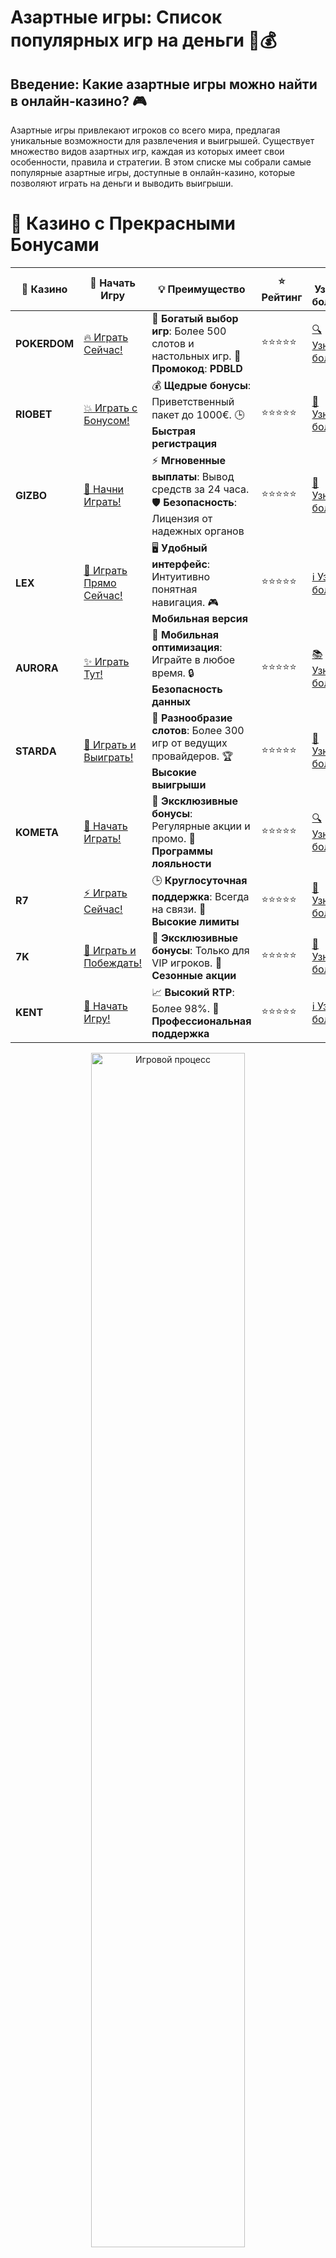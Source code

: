 # **Азартные игры: Список популярных игр на деньги** 🎲💰

## Введение: Какие азартные игры можно найти в онлайн-казино? 🎮

Азартные игры привлекают игроков со всего мира, предлагая уникальные возможности для развлечения и выигрышей. Существует множество видов азартных игр, каждая из которых имеет свои особенности, правила и стратегии. В этом списке мы собрали самые популярные азартные игры, доступные в онлайн-казино, которые позволяют играть на деньги и выводить выигрыши.

# 🌟 Казино с Прекрасными Бонусами

| 🎲 **Казино** | 🔗 **Начать Игру** | 💡 **Преимущество** | ⭐ **Рейтинг** | 🔗 **Узнать больше** | 🆕 **Новая информация** |
|--------------|---------------------|---------------------|----------------|----------------------|-------------------------|
| **POKERDOM**  | [🔥 Играть Сейчас!](https://brandplay.link/4k77v2yx) | 🎉 **Богатый выбор игр**: Более 500 слотов и настольных игр. 🎁 **Промокод**: **PDBLD** | ⭐⭐⭐⭐⭐ | [🔍 Узнать больше](https://brandplay.link/4k77v2yx) | 🏆 **Победители турниров** получают эксклюзивные подарки! |
| **RIOBET**    | [💥 Играть с Бонусом!](https://brandplay.link/7xBLTPyj) | 💰 **Щедрые бонусы**: Приветственный пакет до 1000€. 🕒 **Быстрая регистрация** | ⭐⭐⭐⭐⭐ | [📖 Узнать больше](https://brandplay.link/7xBLTPyj) | 💬 **Поддержка 24/7** для комфортной игры в любое время! |
| **GIZBO**     | [🚀 Начни Играть!](https://brandplay.link/bprXw4YV) | ⚡ **Мгновенные выплаты**: Вывод средств за 24 часа. 🛡️ **Безопасность**: Лицензия от надежных органов | ⭐⭐⭐⭐⭐ | [📝 Узнать больше](https://brandplay.link/bprXw4YV) | 🔒 **SSL-шифрование** для максимальной безопасности данных игроков. |
| **LEX**       | [💎 Играть Прямо Сейчас!](https://brandplay.link/zW4hdDFV) | 🖥️ **Удобный интерфейс**: Интуитивно понятная навигация. 🎮 **Мобильная версия** | ⭐⭐⭐⭐⭐ | [ℹ️ Узнать больше](https://brandplay.link/zW4hdDFV) | 📱 **Поддержка всех мобильных устройств** для удобства игры в любом месте. |
| **AURORA**    | [✨ Играть Тут!](https://10trafic-stat2.com/click/668546556bcc6313411604bd/6766/13032/subaccount) | 📱 **Мобильная оптимизация**: Играйте в любое время. 🔒 **Безопасность данных** | ⭐⭐⭐⭐⭐ | [📚 Узнать больше](https://10trafic-stat2.com/click/668546556bcc6313411604bd/6766/13032/subaccount) | 🌍 **Международная лицензия** на деятельность в разных странах. |
| **STARDА**    | [🎉 Играть и Выиграть!](https://brandplay.link/fB7xwRFL) | 🎰 **Разнообразие слотов**: Более 300 игр от ведущих провайдеров. 🏆 **Высокие выигрыши** | ⭐⭐⭐⭐⭐ | [🔎 Узнать больше](https://brandplay.link/fB7xwRFL) | 🎉 **Ежемесячные турниры** с крупными призами! |
| **KOMETA**    | [🎁 Начать Играть!](https://brandplay.link/8ZymQJV8) | 🎁 **Эксклюзивные бонусы**: Регулярные акции и промо. 🔄 **Программы лояльности** | ⭐⭐⭐⭐⭐ | [🔍 Узнать больше](https://brandplay.link/8ZymQJV8) | 🌟 **Персонализированные предложения** для долгосрочных игроков. |
| **R7**        | [⚡ Играть Сейчас!](https://brandplay.link/bMd3Yjsw) | 🕒 **Круглосуточная поддержка**: Всегда на связи. 💸 **Высокие лимиты** | ⭐⭐⭐⭐⭐ | [📖 Узнать больше](https://brandplay.link/bMd3Yjsw) | 🎯 **Рейтинг игроков** для лучших участников. |
| **7K**        | [🎯 Играть и Побеждать!](https://brandplay.link/BvQyFShp) | 🌟 **Эксклюзивные бонусы**: Только для VIP игроков. 🎉 **Сезонные акции** | ⭐⭐⭐⭐⭐ | [📝 Узнать больше](https://brandplay.link/BvQyFShp) | 🥇 **Особые привилегии** для постоянных игроков. |
| **KENT**      | [🔑 Начать Игру!](https://brandplay.link/Fv2WP3js) | 📈 **Высокий RTP**: Более 98%. 💼 **Профессиональная поддержка** | ⭐⭐⭐⭐⭐ | [ℹ️ Узнать больше](https://brandplay.link/Fv2WP3js) | 💬 **Поддержка на нескольких языках** для удобства игроков. |

<div align="center"> <img src="https://i.pinimg.com/originals/1d/b3/25/1db325483acbe642c6d4e6fdd73a4988.gif" alt="Игровой процесс" width="70%"> </div>
---

# 🚀 Быстрые Выигрыши и Поддержка

| 🎲 **Казино** | 🔗 **Начать Игру** | 💡 **Преимущество** | ⭐ **Рейтинг** | 🔗 **Узнать больше** | 🆕 **Новая информация** |
|--------------|---------------------|---------------------|----------------|----------------------|-------------------------|
| **GAMA**      | [🎯 Играть Прямо Сейчас!](https://brandplay.link/j6NMKsDz) | 🔍 **Интуитивный интерфейс**: Легкость использования. 🏅 **Престижные турниры** | ⭐⭐⭐⭐☆ | [🔎 Узнать больше](https://brandplay.link/j6NMKsDz) | 🏆 **Турниры с большими призами** каждый месяц. |
| **ONION**     | [💥 Играть и Выигрывать!](https://brandplay.link/zBGRVpQ9) | 🤑 **Низкие ставки**: Идеально для начинающих. 🔄 **Быстрые выводы** | ⭐⭐⭐⭐☆ | [🔍 Узнать больше](https://brandplay.link/zBGRVpQ9) | 🎮 **Казино для новичков** с простыми правилами. |
| **ЧЕМПИОН**   | [🏅 Играть в Турнире!](https://temon-gter.cfd/go/lRq?p80412p304504pcc44t17455) | 🏅 **Лояльная программа**: Награды за активность. 🎁 **Ежемесячные бонусы** | ⭐⭐⭐⭐☆ | [📖 Узнать больше](https://temon-gter.cfd/go/lRq?p80412p304504pcc44t17455) | 🥇 **Турниры и лояльность** — каждый шаг вознаграждается. |
| **VAVADA**    | [🚀 Играть Без Ожидания!](https://vavadapartner.pro/?promo=ea5c9275-6854-4505-94fc-95ab18221945-linkb2) | 🚀 **Быстрая регистрация**: Начните играть мгновенно. 🔐 **Безопасные транзакции** | ⭐⭐⭐⭐☆ | [📝 Узнать больше](https://vavadapartner.pro/?promo=ea5c9275-6854-4505-94fc-95ab18221945-linkb2) | 🏆 **Программа для новых игроков** с бонусами за регистрацию. |
| **FRIENDS**   | [🎉 Играть и Развлекаться!](https://gofriends.mba/linkb2) | 🤝 **Социальные игры**: Играйте с друзьями. 🌐 **Мультиплатформенность** | ⭐⭐⭐⭐☆ | [ℹ️ Узнать больше](https://gofriends.mba/linkb2) | 🎮 **Играйте с друзьями** и зарабатывайте бонусы за совместные действия. |
| **1WIN**      | [⚡ Играть и Выигрывать!](https://brandplay.link/smXVpBbG) | 🏆 **Спортивные ставки**: Широкий выбор видов спорта. 💵 **Высокие коэффициенты** | ⭐⭐⭐⭐☆ | [📚 Узнать больше](https://brandplay.link/smXVpBbG) | ⚽ **Бонусы на спортивные ставки** для активных игроков. |
| **DRIP**      | [💥 Играть Сразу!](https://drp-ircp01.com/c07e6a3db) | 🌐 **Инновационные игры**: Новейшие игровые технологии. 🛡️ **Высокая безопасность** | ⭐⭐⭐⭐☆ | [🔎 Узнать больше](https://drp-ircp01.com/c07e6a3db) | 🔧 **Инновационные функции** для удобства игры. |
| **JOYCASINO** | [🎰 Играть И Побеждать!](https://rpc30.call2me.pro/?/ru/registration?apkpop=0&partner=p24970p3291217pc98f) | 🎁 **Приятные бонусы**: Ежедневные акции и подарки. 🕹️ **Разнообразие игр** | ⭐⭐⭐⭐☆ | [🔍 Узнать больше](https://rpc30.call2me.pro/?/ru/registration?apkpop=0&partner=p24970p3291217pc98f) | 🎉 **Щедрые фриспины** для новых игроков. |
| **PLAYFORTUNA** | [🔥 Играть С Бонусом!](https://fortunapromo.net/alt/playfortuna/registration?0dc4a9362a71feb7e3f165fb8e766f70) | 🎉 **Регулярные акции**: Бонусы, фриспины и многое другое. 🏅 **Турниры** | ⭐⭐⭐⭐☆ | [📚 Узнать больше](https://fortunapromo.net/alt/playfortuna/registration?0dc4a9362a71feb7e3f165fb8e766f70) | 🎯 **Выгодные предложения** на популярные игры. |
| **SYKAA**     | [💸 Играть Сейчас!](https://s-two-way.com/?source=linkb2&pid=30697) | 💸 **Доступные ставки**: Идеально для новичков. 🎁 **Щедрые бонусы** | ⭐⭐⭐⭐☆ | [🔍 Узнать больше](https://s-two-way.com/?source=linkb2&pid=30697) | 💥 **Акции с большими бонусами** для новичков и опытных игроков. |

<div align="center"> <img src="https://schaeffers-cdn.s3.amazonaws.com/images/default-source/schaeffers-cdn-images/default-images/sectors/bigstock-casino-gambling-concept-with-f-369012793.jpg?sfvrsn=493ad806_4" alt="Игровой процесс" width="70%"> </div>
---

# 💸 Казино с Привлекательными Программами Лояльности

| 🎲 **Казино** | 🔗 **Начать Игру** | 💡 **Преимущество** | ⭐ **Рейтинг** | 🔗 **Узнать больше** | 🆕 **Новая информация** |
|--------------|---------------------|---------------------|----------------|----------------------|-------------------------|
| **KOMETA**    | [🎯 Начни Играть!](https://brandplay.link/8ZymQJV8) | 🎁 **Эксклюзивные бонусы**: Регулярные акции и промо. 🔄 **Программы лояльности** | ⭐⭐⭐⭐⭐ | [🔍 Узнать больше](https://brandplay.link/8ZymQJV8) | 🌟 **Персонализированные предложения** для долгосрочных игроков. |
| **1Xslots**   | [🏅 Играть Прямо Сейчас!](https://brandplay.link/hSB1khtr) | 🎉 **Множество акций**: Еженедельные бонусы и турниры. 🛡️ **Безопасность** | ⭐⭐⭐⭐⭐ | [📚 Узнать больше](https://brandplay.link/hSB1khtr) | 🏅 **Награды за активность**: участники программы лояльности получают специальные привилегии. |
| **R7**        | [🚀 Играть Сейчас!](https://brandplay.link/bMd3Yjsw) | 🕒 **Круглосуточная поддержка**: Всегда на связи. 💸 **Высокие лимиты** | ⭐⭐⭐⭐⭐ | [📖 Узнать больше](https://brandplay.link/bMd3Yjsw) | 💬 **VIP-поддержка** для постоянных игроков с приоритетом. |

<div align="center"> <img src="https://i.pinimg.com/originals/1d/b3/25/1db325483acbe642c6d4e6fdd73a4988.gif" alt="Игровой процесс" width="70%"> </div>
---

---

## Список популярных азартных игр 🎰

### 1. **Игровые автоматы (слоты)** 🎰

Игровые автоматы — это, без сомнения, самые популярные игры в казино. Они предлагают огромное количество тем, бонусных раундов и джекпотов. Популярные слоты включают:

- **Book of Dead** от Play’n GO
- **Gates of Olympus** от Pragmatic Play
- **Big Bass Bonanza** от Pragmatic Play

Играть в слоты легко и увлекательно, а возможность выиграть крупные суммы привлекает игроков.

### 2. **Рулетка** 🎡

Рулетка — это классическая азартная игра, где игроки делают ставки на различные числа или цвета, пытаясь угадать, где остановится шарик на вращающемся колесе. В рулетке можно выбрать несколько вариантов:

- **Европейская рулетка**
- **Американская рулетка**
- **Французская рулетка**

Каждый вариант имеет свои особенности, но суть игры одна — угадать правильный результат вращения колеса.

### 3. **Блэкджек** ♠️

Блэкджек — это популярная карточная игра, где цель состоит в том, чтобы набрать сумму карт, близкую к 21, не превышая её. Блэкджек — это игра против дилера, и для её успешного освоения важно знать стратегии, которые могут значительно повысить ваши шансы на победу.

### 4. **Покер** ♣️

Покер — одна из самых сложных и захватывающих азартных игр. В покер играют против других игроков, пытаясь собрать лучшую комбинацию карт. Популярные виды покера:

- **Техасский холдем**
- **Омаха**
- **Стад покер**

Покер имеет множество турниров с большими призовыми фондами и позволяет игрокам применить свою стратегию для получения прибыли.

### 5. **Кости (крэш)** 🎲

В игре в кости игроки делают ставки на то, сколько очков выпадет при броске кубиков. Это быстрая игра, которая не требует сложных стратегий, и в ней могут участвовать от 2-х до 6-ти игроков. Она идеально подходит для тех, кто ищет азартные игры с быстрым результатом.

### 6. **Баккара** 🃏

Баккара — это карточная игра, в которой игроки ставят на победу одного из двух "участников": игрока или банкира. Задача — получить комбинацию карт, сумма которой ближе к 9. Баккара доступна в разных вариантах, включая **Пунто Бланко** и **Баккара с несколькими колодами**.

### 7. **Крэзи Тайм (Crazy Time)** 🎡

**Крэзи Тайм** — это игровое шоу, которое комбинирует элементы удачи и стратегии. В игре участники делают ставки на различные сектора колеса, и если колесо останавливается на выбранном вами секторе, вы выигрываете. Это одна из самых популярных игр с элементами шоу, предлагающая крупные выигрыши и захватывающие бонусные игры.

### 8. **Скретч-карты и лотереи** 🎟️

Лотереи и скретч-карты — это игры, в которых выигрыши определяются случайным образом. Скретч-карты можно приобрести онлайн, а лотереи часто проводятся на платформе казино с возможностью выиграть реальные деньги. Эти игры предлагают быстрые выигрыши и не требуют особых навыков.

### 9. **Кено** 🎱

Кено — это игра, в которой игроки выбирают числа, и затем из них случайным образом выбираются выигрышные. В Кено можно делать различные ставки, и шанс на выигрыш зависит от выбранных чисел. Эта игра похожа на лотерею, но её можно играть онлайн в реальном времени.

---

## Как выбрать подходящую азартную игру? 🎯

### 1. **Определите ваш стиль игры** 🧠

Если вам нравятся карточные игры, попробуйте покер или блэкджек. Если вы предпочитаете более простые игры, такие как слоты или рулетка, выбирайте их. Разные игры требуют разных навыков, поэтому важно выбрать то, что вам подходит.

### 2. **Проверяйте репутацию казино** 🏅

Перед тем как играть на деньги, убедитесь, что казино, в котором вы собираетесь играть, лицензировано и проверено. Читайте отзывы, чтобы избежать недобросовестных платформ.

### 3. **Используйте бонусы и акции** 🎁

Многие онлайн-казино предлагают бонусы за регистрацию, фриспины или бездепозитные бонусы. Это отличный способ увеличить шансы на выигрыш.

---

## Часто задаваемые вопросы (FAQ) ❓

### 1. **Какие азартные игры наиболее прибыльные?** 💵

Игры с крупными джекпотами, такие как слоты с прогрессивным джекпотом или покер, могут быть более прибыльными. Однако важно помнить, что шанс на выигрыш зависит от удачи.

### 2. **Можно ли играть в азартные игры без риска?** 🚫

Азартные игры всегда связаны с риском. Чтобы минимизировать его, играйте ответственно, устанавливайте лимиты на депозиты и не ставьте больше, чем готовы потерять.

### 3. **Как выбрать казино для игры на деньги?** 🏆

Выбирайте лицензированные казино с хорошей репутацией, безопасными методами вывода средств и выгодными бонусами.

---

## Заключение: Азартные игры для каждого 🎮💰

Список азартных игр огромен, и каждый может найти что-то по своему вкусу. От классических слотов до интерактивных шоу и карточных игр — онлайн-казино предлагают разнообразие возможностей для игроков. Выбирайте игру по душе, но всегда помните о важности ответственного подхода к азартным играм. Удачи вам! 🍀
